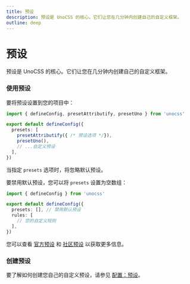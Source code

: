 ```yaml
---
title: 预设
description: 预设是 UnoCSS 的核心。它们让您在几分钟内创建自己的自定义框架。
outline: deep
---
```


# 预设

预设是 UnoCSS 的核心。它们让您在几分钟内创建自己的自定义框架。

### 使用预设

要将预设设置到您的项目中：

```ts twoslash [uno.config.ts]
import { defineConfig, presetAttributify, presetUno } from 'unocss'

export default defineConfig({
  presets: [
    presetAttributify({ /* 预设选项 */}),
    presetUno(),
    // ...自定义预设
  ],
})
```

当指定 `presets` 选项时，将忽略默认预设。

要禁用默认预设，您可以将 `presets` 设置为空数组：

```ts twoslash [uno.config.ts]
import { defineConfig } from 'unocss'

export default defineConfig({
  presets: [], // 禁用默认预设
  rules: [
    // 您的自定义规则
  ],
})
```

您可以查看 [官方预设](/presets/) 和 [社区预设](/presets/community) 以获取更多信息。

### 创建预设

要了解如何创建您自己的自定义预设，请参见 [配置：预设](/config/presets)。
